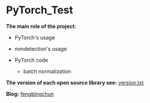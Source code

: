 # PyTorch_Test
**The main role of the project:**
- PyTorch's usage
- mmdetection's usage

- PyTorch code
	- batch normalization

**The version of each open source library see:** [version.txt](https://github.com/fengbingchun/PyTorch_Test/blob/master/src/version.txt)

**Blog:** [fengbingchun](https://blog.csdn.net/fengbingchun/category_8599648.html)
